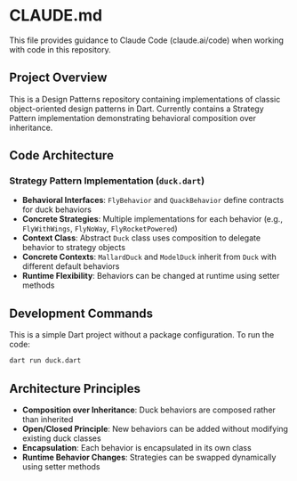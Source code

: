 # CLAUDE.md

This file provides guidance to Claude Code (claude.ai/code) when working with code in this repository.

## Project Overview

This is a Design Patterns repository containing implementations of classic object-oriented design patterns in Dart. Currently contains a Strategy Pattern implementation demonstrating behavioral composition over inheritance.

## Code Architecture

### Strategy Pattern Implementation (`duck.dart`)
- **Behavioral Interfaces**: `FlyBehavior` and `QuackBehavior` define contracts for duck behaviors
- **Concrete Strategies**: Multiple implementations for each behavior (e.g., `FlyWithWings`, `FlyNoWay`, `FlyRocketPowered`)
- **Context Class**: Abstract `Duck` class uses composition to delegate behavior to strategy objects
- **Concrete Contexts**: `MallardDuck` and `ModelDuck` inherit from `Duck` with different default behaviors
- **Runtime Flexibility**: Behaviors can be changed at runtime using setter methods

## Development Commands

This is a simple Dart project without a package configuration. To run the code:

```bash
dart run duck.dart
```

## Architecture Principles

- **Composition over Inheritance**: Duck behaviors are composed rather than inherited
- **Open/Closed Principle**: New behaviors can be added without modifying existing duck classes
- **Encapsulation**: Each behavior is encapsulated in its own class
- **Runtime Behavior Changes**: Strategies can be swapped dynamically using setter methods